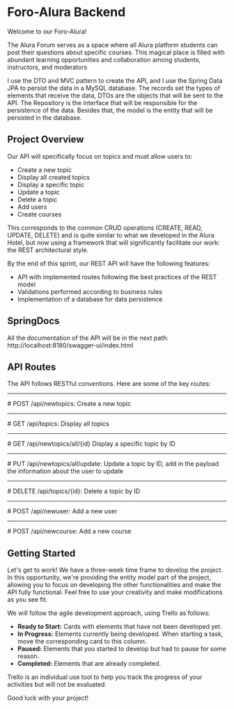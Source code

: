 # Foro-Alura Backend

Welcome to our Foro-Alura!

The Alura Forum serves as a space where all Alura platform students can post their questions about specific courses. This magical place is filled with abundant learning opportunities and collaboration among students, instructors, and moderators

I use the DTO and MVC pattern to create the API, and I use the Spring Data JPA to persist the data in a MySQL database.
The records set the types of elements that receive the data, DTOs are the objects that will be sent to the API.
The Repository is the interface that will be responsible for the persistence of the data.
Besides that, the model is the entity that will be persisted in the database.
## Project Overview

Our API will specifically focus on topics and must allow users to:

- Create a new topic
- Display all created topics
- Display a specific topic
- Update a topic
- Delete a topic
- Add users
- Create courses
  

This corresponds to the common CRUD operations (CREATE, READ, UPDATE, DELETE) and is quite similar to what we developed in the Alura Hotel, but now using a framework that will significantly facilitate our work: the REST architectural style.

By the end of this sprint, our REST API will have the following features:

- API with implemented routes following the best practices of the REST model
- Validations performed according to business rules
- Implementation of a database for data persistence

## SpringDocs

All the documentation of the API will be in the next path:
http://localhost:8180/swagger-ui/index.html

## API Routes

The API follows RESTful conventions. Here are some of the key routes:

<hr>
# POST /api/newtopics: Create a new topic
<hr>
# GET /api/topics: Display all topics
<hr>
# GET /api/newtopics/all/{id} Display a specific topic by ID
<hr>
# PUT /api/newtopics/all/update: Update a topic by ID, add in the payload the information about the user to update
<hr>
# DELETE /api/topics/{id}: Delete a topic by ID
<hr>
# POST /api/newuser: Add a new user
<hr>
# POST /api/newcourse: Add a new course

## Getting Started

Let's get to work! We have a three-week time frame to develop the project. In this opportunity, we're providing the entity model part of the project, allowing you to focus on developing the other functionalities and make the API fully functional. Feel free to use your creativity and make modifications as you see fit.

We will follow the agile development approach, using Trello as follows:

- **Ready to Start:** Cards with elements that have not been developed yet.
- **In Progress:** Elements currently being developed. When starting a task, move the corresponding card to this column.
- **Paused:** Elements that you started to develop but had to pause for some reason.
- **Completed:** Elements that are already completed.

Trello is an individual use tool to help you track the progress of your activities but will not be evaluated.

Good luck with your project!
